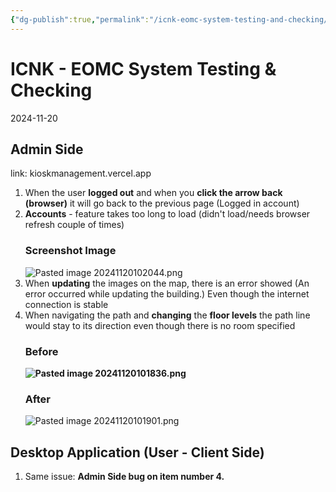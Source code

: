 ```yaml
---
{"dg-publish":true,"permalink":"/icnk-eomc-system-testing-and-checking/","tags":["gardenEntry"]}
---
```


# ICNK - EOMC System Testing & Checking
2024-11-20

## Admin Side
link: kioskmanagement.vercel.app
1. When the user **logged out** and when you **click the arrow back (browser)** it will go back to the previous page (Logged in account)
2. **Accounts** - feature takes too long to load (didn't load/needs browser refresh couple of times)
   ### Screenshot Image
   ![Pasted image 20241120102044.png](/img/user/Pasted%20image%2020241120102044.png)
3.  When **updating** the images on the map, there is an error showed (An error occurred while updating the building.) Even though the internet connection is stable
4. When navigating the path and **changing** the **floor levels** the path line would stay to its direction even though there is no room specified
	### Before
	**![Pasted image 20241120101836.png](/img/user/Pasted%20image%2020241120101836.png)**
	### After
	![Pasted image 20241120101901.png](/img/user/Pasted%20image%2020241120101901.png)


## Desktop Application (User - Client Side)

1.  Same issue: **Admin Side bug on item number 4.**
